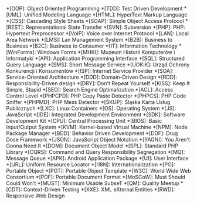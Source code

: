*[OOP]: Object Oriented Programming
*[TDD]: Test Driven Development
*[UML]: Unified Modeling Language
*[HTML]: HyperText Markup Language
*[CSS]: Cascading Style Sheets
*[SOAP]: Simple Object Access Protocol
*[REST]: Representational State Transfer
*[SVN]: Subversion
*[PHP]: PHP: Hypertext Preprocessor
*[VoIP]: Voice over Internet Protocol
*[LAN]: Local Area Network
*[LMS]: Lan Management System
*[B2B]: Business to Business
*[B2C]: Business to Consumer
*[IT]: Information Technology
*[WinForms]: Windows Forms
*[MHKI]: Muzeum Historii Komputerów i Informatyki
*[API]: Application Programming Interface
*[SQL]: Structured Query Language
*[SMS]: Short Message Service
*[UOKiK]: Urząd Ochrony Konkurencji i Konsumentów
*[ISP]: Internet Service Provider
*[SOA]: Service-Oriented Architecture
*[DDD]: Domain-Driven Design
*[RDD]: Responsibility-Driven design
*[DRY]: Don't Repeat Yourself
*[KISS]: Keep It Simple, Stupid
*[SEO]: Search Engine Optimalization
*[ACL]: Access Control Level
*[PHPCPD]: PHP Copy Paste Detector
*[PHPCS]: PHP Code Sniffer
*[PHPMD]: PHP Mess Detector
*[ŚKUP]: Śląska Karta Usług Publicznych
*[LXC]: Linux Containers
*[OS]: Operating System
*[JS]: JavaScript
*[IDE]: Integrated Development Environment
*[SDK]: Software Development Kit
*[CPU]: Central Processing Unit
*[BIOS]: Basic Input/Output System
*[KVM]: Kernel-based Virtual Machine
*[NPM]: Node Package Manager
*[BDD]: Behavior Driven Development
*[DDF]: Drug Dose Framework
*[JSON]: JavaScript Object Notation
*[YAGNI]: You Aren't Gonna Need It
*[DOM]: Document Object Model
*[SPL]: Standard PHP Library
*[CQRS]: Command and Query Responsibility Segregation
*[MQ]: Message Queue
*[APK]: Android Application Package
*[UI]: User Interface
*[URL]: Uniform Resource Locator
*[I18N]: Internationalization
*[PO]: Portable Object
*[POT]: Portable Object Template
*[W3C]: World Wide Web Consortium
*[PDF]: Portable Document Format
*[MoSCoW]: Must Should Could Won't
*[MUST]: Minimum Usable SubseT
*[QM]: Quality Meetup
*[CDT]: Context-Driven Testing
*[XXE]: XML eXternal Entities
*[RWD]: Responsive Web Design
